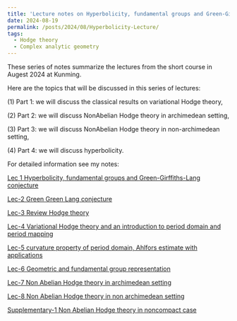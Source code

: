 ```yaml
---
title: 'Lecture notes on Hyperbolicity, fundamental groups and Green-Girffiths-Lang conjecture Augest 2024'
date: 2024-08-19
permalink: /posts/2024/08/Hyperbolicity-Lecture/
tags:
  - Hodge theory
  - Complex analytic geometry
---
```


These series of notes summarize the lectures from the short course in Augest 2024 at Kunming. 


Here are the topics that will be discussed in this series of lectures:

(1) Part 1: we will discuss the classical results on variational Hodge theory, 

(2) Part 2: we will discuss NonAbelian Hodge theory in archimedean setting,

(3) Part 3: we will discuss NonAbelian Hodge theory in non-archimedean setting,

(4) Part 4: we will discuss hyperbolicity.



For detailed information see my notes:

[Lec 1 Hyperbolicity, fundamental groups and Green-Girffiths-Lang conjecture](https://yilimath.github.io/files/Hodge/HyperLec1.pdf)

[Lec-2 Green Green Lang conjecture](https://yilimath.github.io/files/Hodge/HyperLec2.pdf)

[Lec-3 Review Hodge theory](https://yilimath.github.io/files/Hodge/HyperLec3.pdf)

[Lec-4 Variational Hodge theory and an introduction to period domain and period mapping](https://yilimath.github.io/files/Hodge/HyperLec4.pdf)

[Lec-5 curvature property of period domain, Ahlfors estimate with applications](https://yilimath.github.io/files/Hodge/HyperLec5.pdf)

[Lec-6 Geometric and fundamental group representation](https://yilimath.github.io/files/Hodge/HyperLec6.pdf)

[Lec-7 Non Abelian Hodge theory in archimedean setting](https://yilimath.github.io/files/Hodge/HyperLec7.pdf)

[Lec-8 Non Abelian Hodge theory in non archimedean setting](https://yilimath.github.io/files/Hodge/HyperLec8.pdf)


[Supplementary-1 Non Abelian Hodge theory in noncompact case](https://yilimath.github.io/files/Hodge/HyperLec10.pdf)


